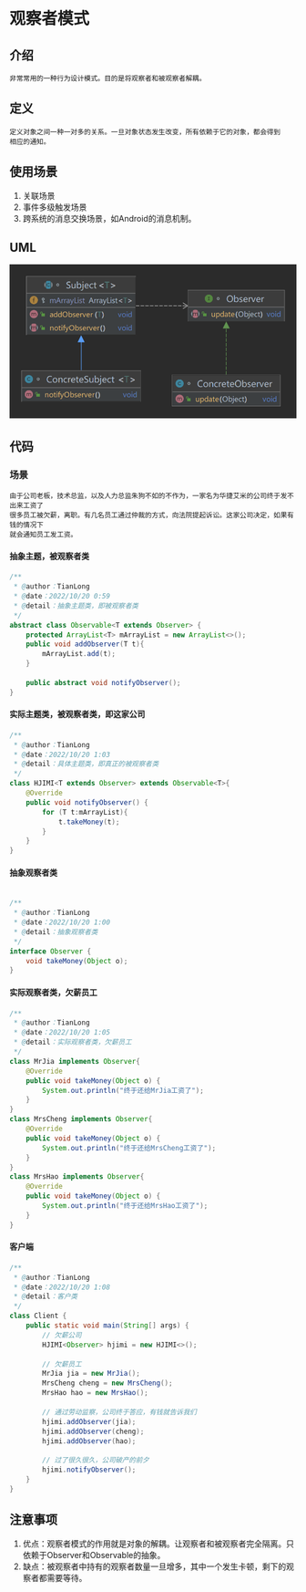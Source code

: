 # 观察者模式
## 介绍
    非常常用的一种行为设计模式。目的是将观察者和被观察者解耦。
## 定义
    定义对象之间一种一对多的关系。一旦对象状态发生改变，所有依赖于它的对象，都会得到
    相应的通知。
## 使用场景
1. 关联场景
2. 事件多级触发场景
3. 跨系统的消息交换场景，如Android的消息机制。
## UML
![](观察者模式.png)
## 代码
### 场景
    由于公司老板，技术总监，以及人力总监朱狗不如的不作为，一家名为华捷艾米的公司终于发不出来工资了
    很多员工被欠薪，离职。有几名员工通过仲裁的方式，向法院提起诉讼。这家公司决定，如果有钱的情况下
    就会通知员工发工资。
#### 抽象主题，被观察者类
```java
/**
 * @author：TianLong
 * @date：2022/10/20 0:59
 * @detail：抽象主题类，即被观察者类
 */
abstract class Observable<T extends Observer> {
    protected ArrayList<T> mArrayList = new ArrayList<>();
    public void addObserver(T t){
        mArrayList.add(t);
    }
    
    public abstract void notifyObserver();
}
```
#### 实际主题类，被观察者类，即这家公司
```java
/**
 * @author：TianLong
 * @date：2022/10/20 1:03
 * @detail：具体主题类，即真正的被观察者类
 */
class HJIMI<T extends Observer> extends Observable<T>{
    @Override
    public void notifyObserver() {
        for (T t:mArrayList){
            t.takeMoney(t);
        }
    }
}
```
#### 抽象观察者类
```java

/**
 * @author：TianLong
 * @date：2022/10/20 1:00
 * @detail：抽象观察者类
 */
interface Observer {
    void takeMoney(Object o);
}
```
#### 实际观察者类，欠薪员工
```java
/**
 * @author：TianLong
 * @date：2022/10/20 1:05
 * @detail：实际观察者类，欠薪员工
 */
class MrJia implements Observer{
    @Override
    public void takeMoney(Object o) {
        System.out.println("终于还给MrJia工资了");
    }
}
class MrsCheng implements Observer{
    @Override
    public void takeMoney(Object o) {
        System.out.println("终于还给MrsCheng工资了");
    }
}
class MrsHao implements Observer{
    @Override
    public void takeMoney(Object o) {
        System.out.println("终于还给MrsHao工资了");
    }
}

```
#### 客户端
```java
/**
 * @author：TianLong
 * @date：2022/10/20 1:08
 * @detail：客户类
 */
class Client {
    public static void main(String[] args) {
        // 欠薪公司
        HJIMI<Observer> hjimi = new HJIMI<>();

        // 欠薪员工
        MrJia jia = new MrJia();
        MrsCheng cheng = new MrsCheng();
        MrsHao hao = new MrsHao();

        // 通过劳动监察，公司终于答应，有钱就告诉我们
        hjimi.addObserver(jia);
        hjimi.addObserver(cheng);
        hjimi.addObserver(hao);

        // 过了很久很久，公司破产的前夕
        hjimi.notifyObserver();
    }
}
```
## 注意事项
1. 优点：观察者模式的作用就是对象的解耦。让观察者和被观察者完全隔离。只依赖于Observer和Observable的抽象。
2. 缺点：被观察者中持有的观察者数量一旦增多，其中一个发生卡顿，剩下的观察者都需要等待。
